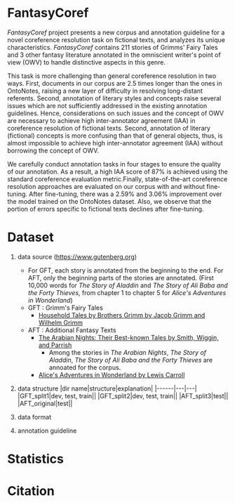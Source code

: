 # FantasyCoref

*FantasyCoref* project presents a new corpus and annotation guideline for a novel coreference resolution task on fictional texts, and analyzes its unique characteristics.
*FantasyCoref* contains 211 stories of Grimms' Fairy Tales and 3 other fantasy literature annotated in the omniscient writer's point of view (OWV) to handle distinctive aspects in this genre.

This task is more challenging than general coreference resolution in two ways.
First, documents in our corpus are 2.5 times longer than the ones in OntoNotes, raising a new layer of difficulty in resolving long-distant referents.
Second, annotation of literary styles and concepts raise several issues which are not sufficiently addressed in the existing annotation guidelines. Hence, considerations on such issues and the concept of OWV are necessary to achieve high inter-annotator agreement (IAA) in coreference resolution of fictional texts.
Second, annotation of literary (fictional) concepts is more confusing than that of general objects, thus, is almost impossible to achieve high inter-annotator agreement (IAA) without borrowing the concept of OWV.

We carefully conduct annotation tasks in four stages to ensure the quality of our annotation. As a result, a high IAA score of 87% is achieved using the standard coreference evaluation metric.Finally, state-of-the-art coreference resolution approaches are evaluated on our corpus with and without fine-tuning. After fine-tuning, there was a 2.59\% and 3.06\% improvement over the model trained on the OntoNotes dataset. Also, we observe that the portion of errors specific to fictional texts declines after fine-tuning.


# Dataset
1. data source (https://www.gutenberg.org)
    * For GFT, each story is annotated from the beginning to the end. For AFT, only the beginning parts of the stories are annotated. (First 10,000 words for *The Story of Aladdin* and *The Story of Ali Baba and the Forty Thieves*, from chapter 1 to chapter 5 for *Alice's Adventures in Wonderland*)
    * GFT : Grimm's Fairy Tales
        * [Household Tales by Brothers Grimm by Jacob Grimm and Wilhelm Grimm](https://www.gutenberg.org/ebooks/5314)
    * AFT : Additional Fantasy Texts
        * [The Arabian Nights: Their Best-known Tales by Smith, Wiggin, and Parrish](https://www.gutenberg.org/ebooks/20916)
            * Among the stories in *The Arabian Nights*, *The Story of Aladdin*, *The Story of Ali Baba and the Forty Thieves* are annoated for the corpus. 
        * [Alice's Adventures in Wonderland by Lewis Carroll](https://www.gutenberg.org/ebooks/11)
2. data structure
    |dir name|structure|explanation|
    |------|---|---|
    |GFT_split1|dev, test, train||
    |GFT_split2|dev, test, train||
    |AFT_split3|test||
    |AFT_original|test||
    
3. data format

4. annotation guideline
    
    
# Statistics

# Citation
